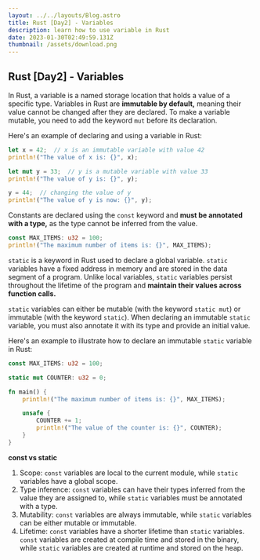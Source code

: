 ```yaml
---
layout: ../../layouts/Blog.astro
title: Rust [Day2] - Variables
description: learn how to use variable in Rust
date: 2023-01-30T02:49:59.131Z
thumbnail: /assets/download.png
---
```

## Rust \[Day2] - Variables



In Rust, a variable is a named storage location that holds a value of a specific type. Variables in Rust are **immutable by default,** meaning their value cannot be changed after they are declared. To make a variable mutable, you need to add the keyword `mut` before its declaration.

Here's an example of declaring and using a variable in Rust:

```rust
let x = 42;  // x is an immutable variable with value 42
println!("The value of x is: {}", x);

let mut y = 33;  // y is a mutable variable with value 33
println!("The value of y is: {}", y);

y = 44;  // changing the value of y
println!("The value of y is now: {}", y);
```



Constants are declared using the `const` keyword and **must be annotated with a type,** as the type cannot be inferred from the value.

```rust
const MAX_ITEMS: u32 = 100;
println!("The maximum number of items is: {}", MAX_ITEMS);

```



`static` is a keyword in Rust used to declare a global variable. `static` variables have a fixed address in memory and are stored in the data segment of a program. Unlike local variables, `static` variables persist throughout the lifetime of the program and **maintain their values across function calls.**

`static` variables can either be mutable (with the keyword `static mut`) or immutable (with the keyword `static`). When declaring an immutable `static` variable, you must also annotate it with its type and provide an initial value.

Here's an example to illustrate how to declare an immutable `static` variable in Rust:

```rust
const MAX_ITEMS: u32 = 100;

static mut COUNTER: u32 = 0;

fn main() {
    println!("The maximum number of items is: {}", MAX_ITEMS);

    unsafe {
        COUNTER += 1;
        println!("The value of the counter is: {}", COUNTER);
    }
}

```

**c﻿onst vs static**

1. Scope: `const` variables are local to the current module, while `static` variables have a global scope.
2. Type inference: `const` variables can have their types inferred from the value they are assigned to, while `static` variables must be annotated with a type.
3. Mutability: `const` variables are always immutable, while `static` variables can be either mutable or immutable.
4. Lifetime: `const` variables have a shorter lifetime than `static` variables. `const` variables are created at compile time and stored in the binary, while `static` variables are created at runtime and stored on the heap.